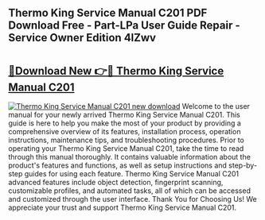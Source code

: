 ## Thermo King Service Manual C201 PDF Download Free - Part-LPa User Guide Repair - Service Owner Edition 4lZwv

# <h2><a href="http://bc65868.oget.top/?id=Thermo+King+Service+Manual+C201">🔗Download New 👉🔴 Thermo King Service Manual C201</a></h2>

[![Thermo King Service Manual C201 new download](https://i.imgur.com/5g1atiW.png)](http://bc65868.oget.top/?id=Thermo+King+Service+Manual+C201)
Welcome to the user manual for your newly arrived Thermo King Service Manual C201. This guide is here to help you make the most of your product by providing a comprehensive overview of its features, installation process, operation instructions, maintenance tips, and troubleshooting procedures. Prior to operating your Thermo King Service Manual C201, take the time to read through this manual thoroughly. It contains valuable information about the product's features and functions, as well as setup instructions and step-by-step guides for using each feature. Thermo King Service Manual C201 advanced features include object detection, fingerprint scanning, customizable profiles, and automated tasks, all of which can be accessed and customized through the user interface. Thank You for Choosing Us! We appreciate your trust and support Thermo King Service Manual C201.
